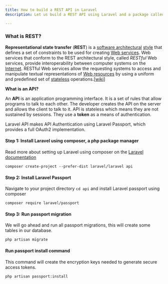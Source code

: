 ```yaml
---
title: How to build a REST API in Laravel
description: Let us build a REST API using Laravel and a package called passport

---
```

### What is REST?

**Representational state transfer** (**REST**) is a [software architectural](https://en.wikipedia.org/wiki/Software_architecture "Software architecture") [style](https://en.wikipedia.org/wiki/Architectural_style "Architectural style") that defines a set of constraints to be used for creating [Web services](https://en.wikipedia.org/wiki/Web_service "Web service"). Web services that conform to the REST architectural style, called _RESTful_ Web services, provide interoperability between computer systems on the [Internet](https://en.wikipedia.org/wiki/Internet "Internet"). RESTful Web services allow the requesting systems to access and manipulate textual representations of [Web resources](https://en.wikipedia.org/wiki/Web_resource "Web resource") by using a uniform and predefined set of [stateless](https://en.wikipedia.org/wiki/Stateless_protocol "Stateless protocol") operations.\[[wiki](https://en.wikipedia.org/wiki/Representational_state_transfer "wikipedia")\]

**What is an API?**

An **API** is an application programming interface. It is a set of rules that allow programs to talk to each other. The developer creates the API on the server and allows the client to talk to it. API is stateless which means they are not sustained by sessions. They use a **token** as a means of authentication. 

Laravel API makes API Authentication using Laravel Passport, which provides a full OAuth2 implementation.

#### **Step 1: Install Laravel using composer, a php package manager**

Read more about setting up Laravel using composer on the [Laravel documentation](https://laravel.com/docs/5.8 "Laravel Documentation")

    composer create-project --prefer-dist laravel/laravel api

#### **Step 2: Install Laravel Passport**

Navigate to your project directory `cd api`  and install Laravel passport using composer 

    composer require laravel/passport

#### **Step 3: Run passport migration**

We will go ahead and run all passport migrations, this will create some tables in our database.

    php artisan migrate

#### **Run passport install command**

This command will create the encryption keys needed to generate secure access tokens.

    php artisan passport:install